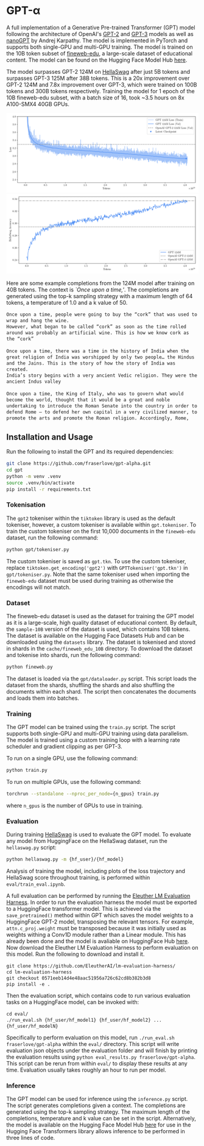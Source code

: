 # GPT-α
A full implementation of a Generative Pre-trained Transformer (GPT) model following the architecture of OpenAI's [GPT-2](https://cdn.openai.com/better-language-models/language_models_are_unsupervised_multitask_learners.pdf) and [GPT-3](https://arxiv.org/abs/2005.14165) models as well as [nanoGPT](https://github.com/karpathy/nanoGPT) by Andrej Karpathy. The model is implemented in PyTorch and supports both single-GPU and multi-GPU training. The model is trained on the 10B token subset of [fineweb-edu](https://arxiv.org/pdf/2406.17557), a large-scale dataset of educational content. The model can be found on the Hugging Face Model Hub [here](https://huggingface.co/fraserlove/gpt-alpha).

The model surpasses GPT-2 124M on [HellaSwag](https://arxiv.org/pdf/1905.07830) after just 5B tokens and surpasses GPT-3 125M after 38B tokens. This is a 20x improvement over GPT-2 124M and 7.8x improvement over GPT-3, which were trained on 100B tokens and 300B tokens respectively. Training the model for 1 epoch of the 10B fineweb-edu subset, with a batch size of 16, took ~3.5 hours on 8x A100-SMX4 40GB GPUs.

![Alt text](assets/124M_40B_loss.png)
![Alt text](assets/124M_40B_hs.png)

Here are some example completions from the 124M model after training on 40B tokens. The context is *`Once upon a time,'*. The completions are generated using the top-k sampling strategy with a maximum length of 64 tokens, a temperature of 1.0 and a k value of 50.

```
Once upon a time, people were going to buy the “cork” that was used to wrap and hang the wine.
However, what began to be called “cork” as soon as the time rolled around was probably an artificial wine. This is how we know cork as the “cork”

Once upon a time, there was a time in the history of India when the great religion of India was worshipped by only two people… the Hindus and the Jains. This is the story of how the story of India was created.
India’s story begins with a very ancient Vedic religion. They were the ancient Indus valley

Once upon a time, the King of Italy, who was to govern what would become the world, thought that it would be a great and noble undertaking to introduce the Roman Senate into the country in order to defend Rome — to defend her own capital in a very civilized manner, to promote the arts and promote the Roman religion. Accordingly, Rome,
```

## Installation and Usage
Run the following to install the GPT and its required dependencies:
```bash
git clone https://github.com/fraserlove/gpt-alpha.git
cd gpt
python -m venv .venv
source .venv/bin/activate
pip install -r requirements.txt
```

### Tokenisation
The `gpt2` tokeniser within the `tiktoken` library is used as the default tokeniser, however, a custom tokeniser is available within `gpt.tokeniser`. To train the custom tokeniser on the first 10,000 documents in the `fineweb-edu` dataset, run the following command:
```bash
python gpt/tokeniser.py
```
The custom tokeniser is saved as `gpt.tkn`. To use the custom tokeniser, replace `tiktoken.get_encoding('gpt2')` with `GPTTokeniser('gpt.tkn')` in `gpt/tokeniser.py`.
Note that the same tokeniser used when importing the `fineweb-edu` dataset must be used during training as otherwise the encodings will not match.

### Dataset
The fineweb-edu dataset is used as the dataset for training the GPT model as it is a large-scale, high quality dataset of educational content. By default, the `sample-10B` version of the dataset is used, which contains 10B tokens. The dataset is available on the Hugging Face Datasets Hub and can be downloaded using the `datasets` library. The dataset is tokenised and stored in shards in the `cache/fineweb_edu_10B` directory. To download the dataset and tokenise into shards, run the following command:
```bash
python fineweb.py
```
The dataset is loaded via the `gpt/dataloader.py` script. This script loads the dataset from the shards, shuffling the shards and also shuffling the documents within each shard. The script then concatenates the documents and loads them into batches.

### Training
The GPT model can be trained using the `train.py` script. The script supports both single-GPU and multi-GPU training using data parallelism. The model is trained using a custom training loop with a learning rate scheduler and gradient clipping as per GPT-3.

To run on a single GPU, use the following command:
```bash
python train.py
```

To run on multiple GPUs, use the following command:
```bash
torchrun --standalone --nproc_per_node={n_gpus} train.py
```
where `n_gpus` is the number of GPUs to use in training.

### Evaluation
During training [HellaSwag](https://arxiv.org/pdf/1905.07830) is used to evaluate the GPT model. To evaluate any model from HuggingFace on the HellaSwag dataset, run the `hellaswag.py` script:
```bash
python hellaswag.py -m {hf_user}/{hf_model}
```
Analysis of training the model, including plots of the loss trajectory and HellaSwag score throughout training, is performed
within `eval/train_eval.ipynb`.

A full evaluation can be performed by running the [Eleuther LM Evaluation Harness](https://github.com/EleutherAI/lm-evaluation-harness). In order to run the evaluation harness the model must be exported to a HuggingFace transformer model. This is achieved via the `save_pretrained()` method within GPT which saves the model weights to a HuggingFace GPT-2 model, transposing the relevant tensors. For example, `attn.c_proj.weight` must be transposed because it was initially used as weights withing a Conv1D module rather than a Linear module. This has already been done and the model is avaliable on HuggingFace Hub [here](https://huggingface.co/fraserlove/gpt-alpha). Now download the Eleuther LM Evaluation Harness to perform evaluation on this model. Run the following to download and install it.
```
git clone https://github.com/EleutherAI/lm-evaluation-harness/
cd lm-evaluation-harness
git checkout 0571eeb14d4e48aac51956a726c62cd8b382b3d8
pip install -e .
```
Then the evaluation script, which contains code to run various evaluation tasks on a HuggingFace model, can be invoked with:
```
cd eval/
./run_eval.sh {hf_user/hf_model1} {hf_user/hf_model2} ... {hf_user/hf_modelN}
```
Specifically to perform evaluation on this model, run `./run_eval.sh fraserlove/gpt-alpha` within the `eval/` directory. This script will write evaluation json objects under the evaluation folder and will finish by printing the evaluation results using `python eval_results.py fraserlove/gpt-alpha`. This script can be rerun from within `eval/` to display these results at any time. Evaluation usually takes roughly an hour to run per model.

### Inference
The GPT model can be used for inference using the `inference.py` script. The script generates completions given a context. The completions are generated using the top-k sampling strategy. The maximum length of the completions, temperature and k value can be set in the script. Alternatively, the model is available on the Hugging Face Model Hub [here](https://huggingface.co/fraserlove/gpt-alpha) for use in the Hugging Face Transformers library allows inference to be performed in three lines of code.
